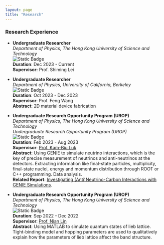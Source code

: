 ```yaml
---
layout: page
title: "Research"
---
```



### Research Experience
* **Undergraduate Researcher**     
  *Department of Physics, The Hong Kong University of Science and Technology*      
  ![Static Badge](https://img.shields.io/badge/Category-Condensed_Matter_Experiment-yellow)     
  **Duration**: Dec 2023 - Current     
  **Supervisor:** Prof. Shiming Lei

* **Undergraduate Researcher**      
  *Department of Physics, University of California, Berkeley*      
  ![Static Badge](https://img.shields.io/badge/Category-Condensed_Matter_Experiment-yellow)     
  **Duration**: Oct 2023 - Dec 2023    
  **Supervisor**: Prof. Feng Wang      
  **Abstract**: 2D material device fabrication

* **Undergraduate Research Opportunity Program (UROP)**      
  *Department of Physics, The Hong Kong University of Science and Technology*    
  *Undergraduate Research Opportunity Program (UROP)*         
  ![Static Badge](https://img.shields.io/badge/Category-High_Energy_Physics_Experiment-yellow)      
  **Duration**: Feb 2023 - Aug 2023   
  **Supervisor**: [Prof. Kam-Biu Luk](https://ias.hkust.edu.hk/people/ias-members/faculty/prof-luk-kam-biu)       
  **Abstract**: Using GENIE to simulate neutrino interactions, which is the key of precise measurement of neutrinos and anti-neutrinos at the detectors. Extracting information like final-state particles, multiplicity, final-state nuclei, energy and momentum distribution through ROOT or C++ programming. Data analysis.    
  **Related Report**: [Investigating (Anti)Neutrino-Carbon Interactions with GENIE Simulations](https://sxubi.github.io/UROP2100_XU_Sihong.pdf).         
  
* **Undergraduate Research Opportunity Program (UROP)**      
  *Department of Physics, The Hong Kong University of Science and Technology*      
  ![Static Badge](https://img.shields.io/badge/Category-Condensed_Matter_Experiment-yellow)            
  **Duration**: Sep 2022 - Dec 2022   
  **Supervisor**: [Prof. Nian Lin](https://physics.ust.hk/eng/people_detail.php?pplcat=1&id=18)       
  **Abstract**: Using MATLAB to simulate quantum states of lieb lattice. Tight-binding model and hopping parameters are used to qualitatively explain how the parameters of lieb lattice affect the band structure.
